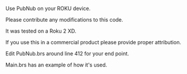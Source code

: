 Use PubNub on your ROKU device.

Please contribute any modifications to this code.  

It was tested on a Roku 2 XD.

If you use this in a commercial product please provide proper attribution.

Edit PubNub.brs around line 412 for your end point.

Main.brs has an example of how it's used.